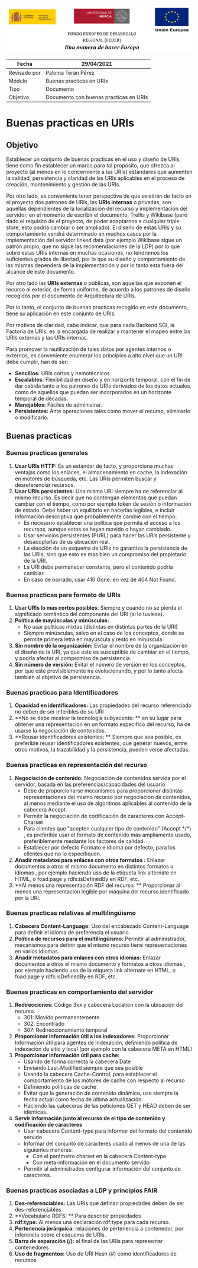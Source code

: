 

![](./images/logos_feder.png)



| Fecha        | 29/04/2021                             |
| ------------ | -------------------------------------- |
| Revisado por | Paloma Terán Pérez                     |
| Módulo       | Buenas practicas en URIs               |
| Tipo         | Documento                              |
| Objetivo     | Documento con buenas practicas en URIs |



# Buenas practicas en URIs

## Objetivo

Establecer un conjunto de buenas practicas en el uso y diseño de URIs, tiene como fin establecer un marco para tal propósito,  que ofrezca al proyecto (al menos en lo concerniente a las URIs) estándares que aumenten la calidad, persistencia y claridad de las URIs aplicables en el proceso de creación, mantenimiento y gestión de las URIs.

Por otro lado, es conveniente tener perspectiva de que existirán de facto en el proyecto dos patrones de URIs, las **URIs internas** o privadas, son aquellas dependientes de la localización del recurso y implementación del servidor, en el momento de escribir el documento, Trellis y Wikibase (pero dado el requisito de el proyecto, de poder adaptarnos a cualquier triple store, esto podría cambiar o ser ampliado). El diseño de estas URIs y su comportamiento vendrá determinado en muchos casos por la implementación del servidor linked data (por ejemplo Wikibase sigue un patrón propio, que no sigue las recomendaciones de la LDP) por lo que sobre estas URIs internas en muchas ocasiones, no tendremos los suficientes grados de libertad, por lo que su diseño y comportamiento de las mismas dependerá de la implementación y por lo tanto esta fuera del alcance de este documento. 

Por otro lado las **URIs externas** o públicas, son aquellas que exponen el recurso al exterior, de forma uniforme, de acuerdo a los patrones de diseño recogidos por el documento de Arquitectura de URIs.

Por lo tanto, el conjunto de buenas practicas recogido en este documento,  tiene su aplicación en este conjunto de URIs.

Por motivos de claridad, cabe indicar, que para cada Backend SGI, la Factoría de URIs, es la encargada de realizar y mantener el mapeo entre las URIs externas y las URIs internas.

Para promover la reutilización de tales datos por agentes internos o externos, es conveniente enumerar los principios a alto nivel que un URI debe cumplir, han de ser: 

- **Sencillos:** URIs cortos y nemotécnicos
- **Escalables:** Flexibilidad en diseño y en horizonte temporal, con el fin de dar cabida tanto a los patrones de URIs derivados de los datos actuales, como de aquellos que puedan ser incorporados en un horizonte temporal de décadas.
- **Manejables:** Fáciles de administrar.
- **Persistentes:** Ante operaciones tales como mover el recurso, eliminarlo o modificarlo.

## Buenas practicas

### Buenas practicas generales

1. **Usar URIs HTTP:** Es un estándar de facto, y proporciona muchas ventajas como los enlaces, el almacenamiento en cache, la indexación en motores de búsqueda, etc. Las URIs permiten buscar y desreferenciar recursos. 
2. **Usar URIs persistentes:** Una misma URI siempre ha de referenciar al mismo recurso. Es decir que no contengan elementos que puedan cambiar con el tiempo, como por ejemplo token de sesión o información de estado. Debe haber un equilibrio en hacerlas legibles, e incluir información descriptiva que probablemente cambie con el tiempo.
   - Es necesario establecer una política que permita el acceso a los recursos, aunque estos se hayan movido o hayan cambiado.
   - Usar servicios persistentes (PURL) para hacer las URIs persistente y desacoplarlas de us ubicación real.
   - La elección de un esquema de URIs no garantiza la persistencia de las URIs, sino que esto es mas bien un compromiso del propietario de la URI.
   - La URI debe permanecer constante, pero el contenido podría cambiar.
   - En caso de borrado, usar 410 Gone. en vez de 404 Not Found.

### Buenas practicas para formato de URIs

1. **Usar URIs lo mas cortos posibles**: Siempre y cuando no se pierda el significado semántico del componente del URI (si lo tuviese).
2. **Política de mayúsculas y minúsculas:**
   - No usar políticas mixtas (distintas en distintas partes de la URI)
   - Siempre minúsculas, salvo en el caso de los conceptos, donde se permite primera letra en mayúscula y resto en minúscula
3. **Sin nombre de la organización:**  Evitar el nombre de la organización en el diseño de la URI, ya que este es susceptible de cambiar en el tiempo, y podría afectar al compromiso de persistencia.
4. **Sin número de versión:**  Evitar el número de versión en los conceptos, por que este previsiblemente ira evolucionando, y por lo tanto afecta también al objetivo de persistencia.

### Buenas practicas para Identificadores

1. **Opacidad en identificadores:** Las propiedades del recurso referenciado no deben de ser inferibles de su URI
2. **No se debe mostrar la tecnología subyacente: ** en su lugar para obtener una representación en un formato especifico del recurso, ha de usarse la negociación de contenidos.
3. **Reusar identificadores existentes: ** Siempre que sea posible, es preferible reusar identificadores existentes, que generar nuevos, entre otros motivos, la trazabilidad y la persistencia, pueden verse afectadas.

### Buenas practicas en representación del recurso

1. **Negociación de contenido:** Negociación de contenidos servida por el servidor, basada en las preferencias/capacidades del usuario.
   - Debe de proporcionarse mecanismos para proporcionar distintas representaciones del mismo recurso por negociación de contenidos, al menos mediante el uso de algoritmos aplicables al contenido de la cabecera Accept.
   - Permitir la negociación de codificación de caracteres con Accept-Charset
   - Para clientes que "acepten cualquier tipo de contenido" (Accept \*/\*) , es preferible usar el formato de contenido más ampliamente usado, preferiblemente mediante los factores de calidad.
   - Establecer por defecto Formato e idioma por defecto, para los clientes que no lo especifiquen.
2. **Añadir metadatos para enlaces con otros formatos :** Enlazar documentos a otros el mismo documento en distintos formatos o idiomas , por ejemplo haciendo uso de la etiqueta link alternate en HTML, o  foad:page y  rdfs:isDefinedBy en RDF, etc.
3. **Al menos una representación RDF del recurso: ** Proporcionar al menos una representación legible por máquina del recurso identificado por la URI.

### Buenas practicas relativas al multilingüismo

1. **Cabecera Content-Language:** Uso del encabezado Content-Language para definir el idioma de preferencia el usuario.
2. **Política de recursos para el multilingüismo:**  Permitir al administrador, mecanismos para definir que el mismo recurso tiene representaciones en varios idiomas.
3. **Añadir metadatos para enlaces con otros idiomas:** Enlazar documentos a otros el mismo documento y formatos a otros idiomas , por ejemplo haciendo uso de la etiqueta link alternate en HTML, o  foad:page y  rdfs:isDefinedBy en RDF, etc.

### Buenas practicas en comportamiento del servidor

1. **Redirecciones:** Código 3xx y cabecera Location con la ubicación del recurso.
   - 301: Movido permanentemente
   - 302: Encontrado
   - 307: Redireccionamiento temporal
2. **Proporcionar información útil a los indexadores:**   Proporcionar Información útil para agentes de indexación, definiendo política de indexación de sitio y local (por ejemplo con la cabecera META en HTML)
3. **Proporcionar información útil para cache:**  
   - Usando de forma correcta la cabecera Date
   - Enviando Last-Modified siempre que sea posible
   - Usando la cabecera Cache-Control, para establecer el comportamiento de los motores de cache con respecto al recurso
   - Definiendo políticas de cache
   - Evitar que la generación de contenido dinámico, use siempre la fecha actual como fecha de última actualización.
   - Haciendo las cabeceras de las peticiones GET y HEAD deben de ser idénticas.
4. **Servir información junto al recurso de el tipo de contenido y codificación de caracteres**
   - Usar cabecera Content-type para informar del formato del contenido servido
   - Informar del conjunto de caracteres usado al menos de una de las siguientes maneras:
     - Con el parámetro charset en la cabecera Content-type
     - Con meta-información en el documento servido
   - Permitir al administrados configurar información del conjunto de caracteres.

### Buenas practicas asociadas a LDP y principios FAIR

1. **Des-referenciables:** Las URIs que definan propiedades deben de ser des-referenciables
2. **Vocabulario RDFS: ** Para describir propiedades
3. **rdf:type:** Al menos una declaración rdf:type para cada recurso.
4. **Pertenencia jerárquica:** relaciones de pertenencia a contenedor, por inferencia sobre el esquema de URIs.
5. **Barra de separación (/):** al final de las URIs para representar contenedores
6. **Uso de fragmentos:** Uso de URI Hash (#) como identificadores de recursos